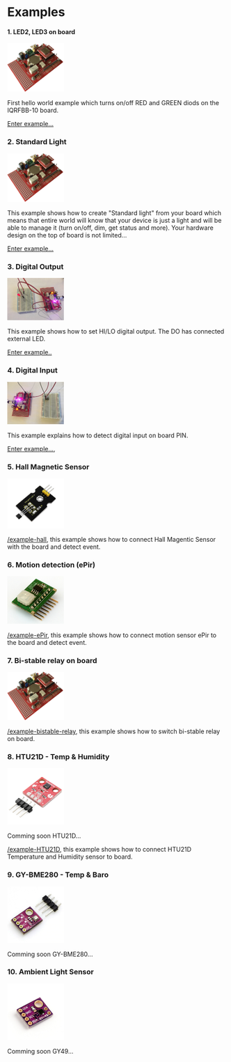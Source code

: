 # Examples

#### 1. LED2, LED3 on board
<img src="../files/images/iqrfboard.png" width="130">

First hello world example which turns on/off RED and GREEN diods on the IQRFBB-10 board.

[Enter example...](example-led23)

### 2. Standard Light
<img src="../files/images/iqrfboard.png" width="130">

This example shows how to create "Standard light" from your board which means that entire world will know that your device is just a light and will be able to manage it (turn on/off, dim, get status and more). Your hardware design on the top of board is not limited...

[Enter example...](example-standardLight)

### 3. Digital Output
<img src="./example-do/example-do.jpg" width="130">

This example shows how to set HI/LO digital output. The DO has connected external LED.

[Enter example..](example-do)

### 4. Digital Input
<img src="./example-di/example-di.jpg" width="130">

This example explains how to detect digital input on board PIN.

[Enter example...](example-di),

### 5. Hall Magnetic Sensor
<img src="./example-hall/hall.png" width="130">

[/example-hall](example-hall), this example shows how to connect Hall Magentic Sensor with the board and detect event.

### 6. Motion detection (ePir)
<img src="./example-ePir/epir.png" width="130">

[/example-ePir](example-ePir), this example shows how to connect motion sensor ePir to the board and detect event.

### 7. Bi-stable relay on board
<img src="../files/images/iqrfboard.png" width="130">

[/example-bistable-relay](example-bistable-relay), this example shows how to switch bi-stable relay on board.

### 8. HTU21D - Temp & Humidity
<img src="example-HTU21D/HTU21D.jpg" width="130">

Comming soon HTU21D...

[/example-HTU21D](example-HTU21D), this example shows how to connect HTU21D Temperature and Humidity sensor to board.

### 9. GY-BME280 - Temp & Baro
<img src="example-GY-BME280/GY-BME280.jpg" width="130">

Comming soon GY-BME280...
<!--
[/example-GY-BME280](example-GY-BME280), this example shows how to connect GY-BME280 Temperature and Barometric pressure sensor to board.
-->

### 10. Ambient Light Sensor
<img src="example-GY-49/GY49.jpg" width="130">

Comming soon GY49...
<!--
[/example-GY-49](example-GY-49), this example shows how to connect GY-BME280 Temperature and Barometric pressure sensor to board.
-->
